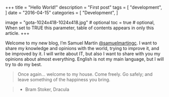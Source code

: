 +++
title = "Hello World!"
description = "First post"
tags = [
    "development",
]
date = "2016-04-15"
categories = [
    "Development",
]

image = "gota-1024x418-1024x418.jpg" # optional
toc = true # optional, When set to TRUE this parameter, table of contents appears in only this article.
+++

Welcome to my new blog, I’m Samuel Martín [@samuelmartingc].
I want to share my knowledge and opinions with the world, trying to improve it, and be improved by it.
I will write about IT, but also I want to share with you my opinions about almost everything.
English is not my main language, but I will try to do my best.

> Once again… welcome to my house. Come freely. Go safely; and leave something of the happiness you bring.

> - Bram Stoker, Dracula

[@samuelmartingc]: https://twitter.com/samuelmartingc
